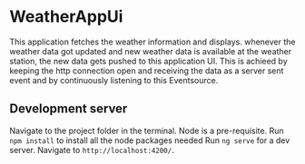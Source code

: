# WeatherAppUi

This application fetches the weather information and displays. whenever the weather data got updated and new weather data is available at the weather station, the new data gets pushed to this application UI. This is achieed by keeping the http connection open and receiving the data as a server sent event and by continuously listening to this Eventsource.

## Development server

Navigate to the project folder in the terminal. Node is a pre-requisite. 
Run `npm install` to install all the node packages needed
Run `ng serve` for a dev server. Navigate to `http://localhost:4200/`. 

